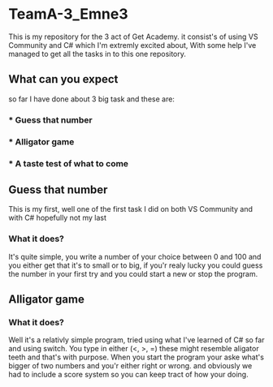 # TeamA-3_Emne3

This is my repository for the 3 act of Get Academy.
it consist's of using VS Community and C# which I'm
extremly excited about, With some help I've managed to
get all the tasks in to this one repository.

## What can you expect

so far I have done about 3 big task and these are:
### * Guess that number
### * Alligator game
### * A taste test of what to come

## Guess that number

This is my first, well one of the first task I did on both VS Community and with C# hopefully not my last

### What it does?

It's quite simple, you write a number of your choice between 0 and 100 and you either get that it's to small or to big,
if you'r realy lucky you could guess the number in your first try and you could start a new or stop the program.

## Alligator game


### What it does?

Well it's a relativly simple program, tried using what I've learned of C# so far and using switch. You type in either 
(<, >, =) these might resemble aligator teeth and that's with purpose. When you start the program your aske what's 
bigger of two numbers and you'r either right or wrong. and obviously we had to include a score system so you can keep 
tract of how your doing.

